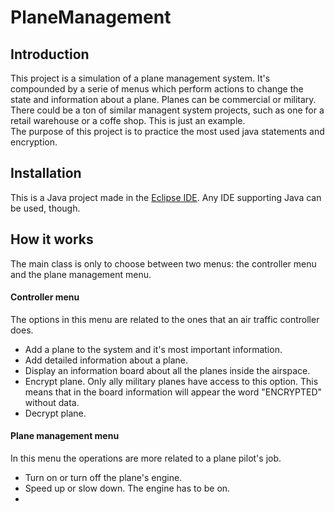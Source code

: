 # PlaneManagement

## Introduction

This project is a simulation of a plane management system. It's compounded by a serie of menus which perform actions to change the state and information about a plane. 
Planes can be commercial or military.      
There could be a ton of similar managent system projects, such as one for a retail warehouse or a coffe shop. This is just an example.   
The purpose of this project is to practice the most used java statements and encryption.   

## Installation

This is a Java project made in the [Eclipse IDE](https://www.eclipse.org/downloads/packages/). Any IDE supporting Java can be used, though.

## How it works

The main class is only to choose between two menus: the controller menu and the plane management menu.    

#### Controller menu    
The options in this menu are related to the ones that an air traffic controller does.    
- Add a plane to the system and it's most important information.     
- Add detailed information about a plane.      
- Display an information board about all the planes inside the airspace.      
- Encrypt plane. Only ally military planes have access to this option. This means that in the board information will appear the word "ENCRYPTED" without data.      
- Decrypt plane.

#### Plane management menu    
In this menu the operations are more related to a plane pilot's job.     
- Turn on or turn off the plane's engine.     
- Speed up or slow down. The engine has to be on.     
- 
